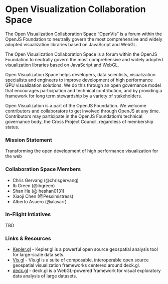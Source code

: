 # Open Visualization Collaboration Space

The Open Visualization Collaboration Space “OpenVis” is a forum within the OpenJS Foundation to neutrally govern the most comprehensive and widely adopted visualization libraries based on JavaScript and WebGL.

The Open Visualization Collaboration Space is a forum within the OpenJS Foundation to neutrally govern the most comprehensive and widely adopted visualization libraries based on JavaScript and WebGL.

Open Visualization Space helps developers, data scientists, visualization specialists and engineers to improve development of high performance GPU visualization solutions. We do this through an open governance model that encourages participation and technical contribution, and by providing a framework for long term stewardship by a variety of stakeholders.

Open Visualization is a part of the OpenJS Foundation. We welcome contributors and collaborators to get involved through OpenJS at any time. Contributors may participate in the OpenJS Foundation’s technical governance body, the Cross Project Council, regardless of membership status. 


### Mission Statement

Transforming the open development of high performance visualization for the web

### Collaboration Space Members

* Chris Gervang (@chrisgervang)
* Ib Green (@ibgreen)
* Shan He (@ heshan0131)
* Xiaoji Chen (@Pessimistress)
* Alberto Asuero (@alasarr)




### In-Flight Intiatives

TBD


### Links & Resources

* [Kepler.gl](http://kepler.gl) - Kepler.gl is a powerful open source geospatial analysis tool for large-scale data sets.
* [Vis.gl](http://Vis.gl) - Vis.gl is a suite of composable, interoperable open source geospatial visualization frameworks centered around deck.gl.
* [deck.gl](https://deck.gl/) - deck.gl is a WebGL-powered framework for visual exploratory data analysis of large datasets.
